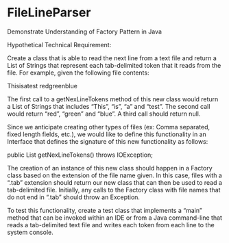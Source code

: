 # FileLineParser

Demonstrate Understanding of Factory Pattern in Java

Hypothetical Technical Requirement:

Create a class that is able to read the next line from a text file and return a List of Strings that represent each tab-delimited token that it reads from the file. For example, given the following file contents:

This<tab>is<tab>a<tab>test
red<tab>green<tab>blue

 The first call to a getNexLineTokens method of this new class would return a List of Strings that includes “This”, “is”, “a” and “test”.  The second call would return “red”, “green” and “blue”.  A third call should return null.

Since we anticipate creating other types of files (ex: Comma separated, fixed length fields, etc.), we would like to define this functionality in an Interface that defines the signature of this new functionality as follows:

public List<String> getNexLineTokens() throws IOException;

The creation of an instance of this new class should happen in a Factory class based on the extension of the file name given. In this case, files with a “.tab” extension should return our new class that can then be used to read a tab-delimited file.  Initially, any calls to the Factory class with file names that do not end in “.tab” should throw an Exception.

To test this functionality, create a test class that implements a “main” method that can be invoked within an IDE or from a Java command-line that reads a tab-delimited text file and writes each token from each line to the system console.
